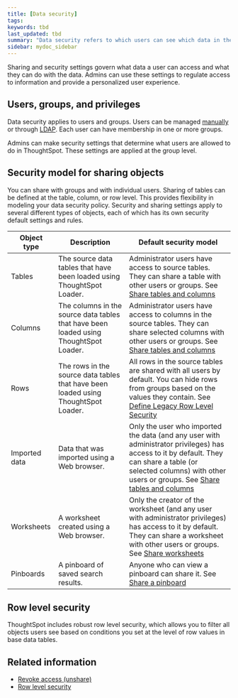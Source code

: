 ```yaml
---
title: [Data security]
tags:
keywords: tbd
last_updated: tbd
summary: "Data security refers to which users can see which data in the ThoughtSpot application."
sidebar: mydoc_sidebar
---
```

Sharing and security settings govern what data a user can access and what they can do with the data. Admins can use these settings to regulate access to information and provide a personalized user experience.

## Users, groups, and privileges

Data security applies to users and groups. Users can be managed [manually](../users_groups/about_users_groups.html#) or through [LDAP](../setup/about_LDAP.html#). Each user can have membership in one or more groups.

Admins can make security settings that determine what users are allowed to do in ThoughtSpot. These settings are applied at the group level.

## Security model for sharing objects

You can share with groups and with individual users. Sharing of tables can be defined at the table, column, or row level. This provides flexibility in modeling your data security policy. Security and sharing settings apply to several different types of objects, each of which has its own security default settings and rules.

|Object type|Description|Default security model|
|-----------|-----------|----------------------|
|Tables|The source data tables that have been loaded using ThoughtSpot Loader.|Administrator users have access to source tables. They can share a table with other users or groups. See [Share tables and columns](share_source_tables.html#)|
|Columns|The columns in the source data tables that have been loaded using ThoughtSpot Loader.|Administrator users have access to columns in the source tables. They can share selected columns with other users or groups. See [Share tables and columns](share_source_tables.html#)|
|Rows|The rows in the source data tables that have been loaded using ThoughtSpot Loader.|All rows in the source tables are shared with all users by default. You can hide rows from groups based on the values they contain. See [Define Legacy Row Level Security](legacy_row_security.html#)|
|Imported data|Data that was imported using a Web browser.|Only the user who imported the data (and any user with administrator privileges) has access to it by default. They can share a table (or selected columns) with other users or groups. See [Share tables and columns](share_source_tables.html#)|
|Worksheets|A worksheet created using a Web browser.|Only the creator of the worksheet (and any user with administrator privileges) has access to it by default. They can share a worksheet with other users or groups. See [Share worksheets](share_worksheets.html)|
|Pinboards|A pinboard of saved search results.|Anyone who can view a pinboard can share it. See [Share a pinboard](share_pinboards.html)|

## Row level security

ThoughtSpot includes robust row level security, which allows you to filter all objects users see based on conditions you set at the level of row values in base data tables.

## Related information

-   [Revoke access (unshare)](/pages/admin/data_security/unshare.html)  
-   [Row level security](/pages/admin/data_security/about_row_security.html)  
